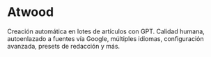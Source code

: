 # Atwood
Creación automática en lotes de artículos con GPT. Calidad humana, autoenlazado a fuentes vía Google, múltiples idiomas, configuración avanzada, presets de redacción y más. 
